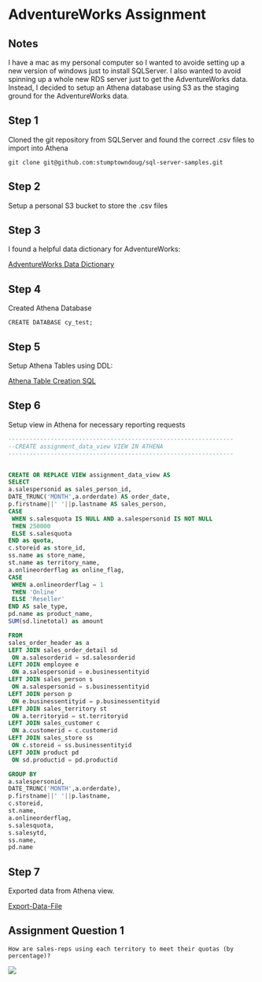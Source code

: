 # AdventureWorks Assignment

## Notes
I have a mac as my personal computer so I wanted to avoide setting up a new version of windows just to install SQLServer. I also wanted to avoid spinning up a whole new RDS server just to get the AdventureWorks data. Instead, I decided to setup an Athena database using S3 as the staging ground for the AdventureWorks data.


## Step 1
Cloned the git repository from SQLServer and found the correct .csv files to import into Athena

```
git clone git@github.com:stumptowndoug/sql-server-samples.git
```

## Step 2
Setup a personal S3 bucket to store the .csv files 


## Step 3
I found a helpful data dictionary for AdventureWorks:

[AdventureWorks Data Dictionary](http://dataedo.com/samples/html/AdventureWorks/doc/AdventureWorks_2/modules/Sales_12/module.html "Dataedo AdventureWorks Data Dictionary")

## Step 4
Created Athena Database

```
CREATE DATABASE cy_test;
```

## Step 5
Setup Athena Tables using DDL:

[Athena Table Creation SQL](https://github.com/stumptowndoug/cy_assignment/blob/master/cy_assignment.sql)

## Step 6
Setup view in Athena for necessary reporting requests

```SQL
----------------------------------------------------------------
--CREATE assignment_data_view VIEW IN ATHENA
----------------------------------------------------------------


CREATE OR REPLACE VIEW assignment_data_view AS
SELECT
a.salespersonid as sales_person_id,
DATE_TRUNC('MONTH',a.orderdate) AS order_date,
p.firstname||' '||p.lastname AS sales_person,
CASE
 WHEN s.salesquota IS NULL AND a.salespersonid IS NOT NULL
 THEN 250000
 ELSE s.salesquota
END as quota,
c.storeid as store_id,
ss.name as store_name,
st.name as territory_name,
a.onlineorderflag as online_flag,
CASE
 WHEN a.onlineorderflag = 1
 THEN 'Online'
 ELSE 'Reseller'
END AS sale_type,
pd.name as product_name,
SUM(sd.linetotal) as amount

FROM
sales_order_header as a
LEFT JOIN sales_order_detail sd
 ON a.salesorderid = sd.salesorderid
LEFT JOIN employee e
 ON a.salespersonid = e.businessentityid
LEFT JOIN sales_person s
 ON a.salespersonid = s.businessentityid
LEFT JOIN person p
 ON e.businessentityid = p.businessentityid
LEFT JOIN sales_territory st
 ON a.territoryid = st.territoryid
LEFT JOIN sales_customer c
 ON a.customerid = c.customerid
LEFT JOIN sales_store ss
 ON c.storeid = ss.businessentityid
LEFT JOIN product pd
 ON sd.productid = pd.productid

GROUP BY
a.salespersonid,
DATE_TRUNC('MONTH',a.orderdate),
p.firstname||' '||p.lastname,
c.storeid,
st.name,
a.onlineorderflag,
s.salesquota,
s.salesytd,
ss.name,
pd.name
```

## Step 7
Exported data from Athena view.

[Export-Data-File](https://github.com/stumptowndoug/cy_assignment/blob/master/data-files/cy_assignment_data.csv)


## Assignment Question 1

```
How are sales-reps using each territory to meet their quotas (by percentage)?
```
<div class='tableauPlaceholder' id='viz1581287285284' style='position: relative'><noscript><a href='#'><img alt=' ' src='https:&#47;&#47;public.tableau.com&#47;static&#47;images&#47;Cy&#47;Cy_assingment&#47;QuotavsSales&#47;1_rss.png' style='border: none' /></a></noscript><object class='tableauViz'  style='display:none;'><param name='host_url' value='https%3A%2F%2Fpublic.tableau.com%2F' /> <param name='embed_code_version' value='3' /> <param name='site_root' value='' /><param name='name' value='Cy_assingment&#47;QuotavsSales' /><param name='tabs' value='no' /><param name='toolbar' value='yes' /><param name='static_image' value='https:&#47;&#47;public.tableau.com&#47;static&#47;images&#47;Cy&#47;Cy_assingment&#47;QuotavsSales&#47;1.png' /> <param name='animate_transition' value='no' /><param name='display_static_image' value='yes' /><param name='display_spinner' value='no' /><param name='display_overlay' value='yes' /><param name='display_count' value='yes' /><param name='filter' value='publish=yes' /></object></div>










